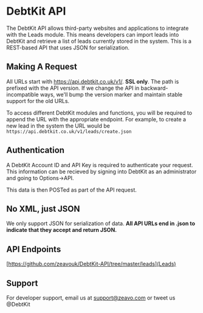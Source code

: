 DebtKit API
=======

The DebtKit API allows third-party websites and applications to integrate with the Leads module. This means developers can import leads into DebtKit and retrieve a list of leads currently stored in the system. This is a REST-based API that uses JSON for serialization.

## Making A Request ##

All URLs start with https://api.debtkit.co.uk/v1/. **SSL only**. The path is prefixed with the API version. If we change the API in backward-incompatible ways, we'll bump the version marker and maintain stable support for the old URLs.

To access different DebtKit modules and functions, you will be required to append the URL with the appropriate endpoint. For example, to create a new lead in the system the URL would be `https://api.debtkit.co.uk/v1/leads/create.json`

## Authentication ##

A DebtKit Account ID and API Key is required to authenticate your request. This information can be recieved by signing into DebtKit as an administrator and going to Options->API. 

This data is then POSTed as part of the API request.

## No XML, just JSON ##

We only support JSON for serialization of data. **All API URLs end in .json to indicate that they accept and return JSON.**

## API Endpoints ##

[https://github.com/zeavouk/DebtKit-API/tree/master/leads](Leads)

## Support ##

For developer support, email us at support@zeavo.com or tweet us @DebtKit
